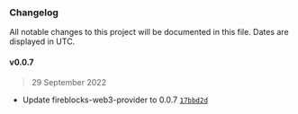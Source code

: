 ### Changelog

All notable changes to this project will be documented in this file. Dates are displayed in UTC.

#### v0.0.7

> 29 September 2022

- Update fireblocks-web3-provider to 0.0.7 [`17bbd2d`](https://github.com/fireblocks/hardhat-fireblocks/commit/17bbd2dec07313f5f611abadc0056e15367fcf54)
